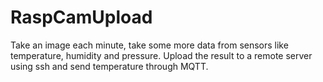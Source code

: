 # RaspCamUpload
Take an image each minute, take some more data from sensors like temperature, humidity and pressure. Upload the result to a remote server using ssh and send temperature through MQTT.

